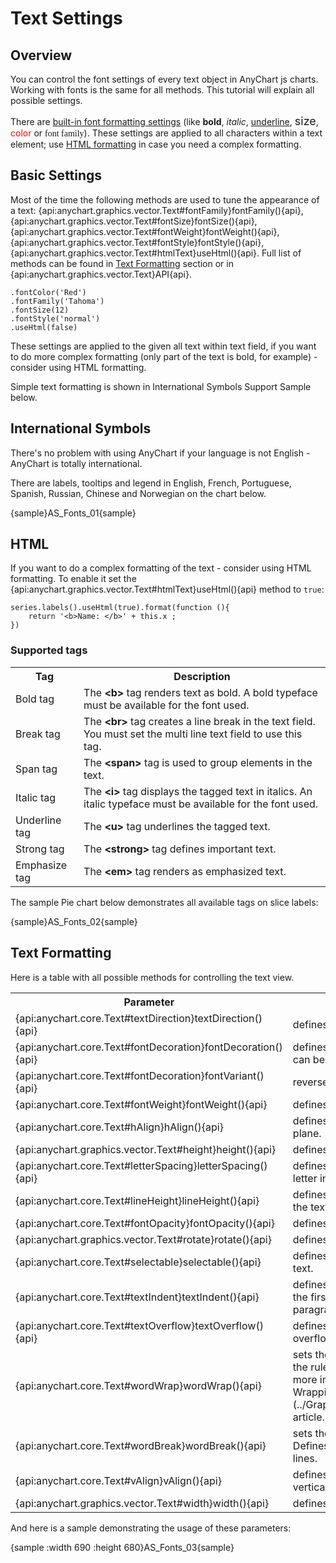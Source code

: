 # Text Settings

## Overview

You can control the font settings of every text object in AnyChart js charts. Working with fonts is the same for all methods. This tutorial will explain all possible settings.

There are [built-in font formatting settings](#basic_settings) (like <b>bold</b>, <i>italic</i>, <u>underline</u>, <font size="+1">size</font>, <font color="red">color</font> or <font face="Times New Roman, Times, serif">font family</font>). 
These settings are applied to all characters within a text element; use [HTML formatting](#html) in case you need a complex formatting.

## Basic Settings

Most of the time the following methods are used to tune the appearance of a text: {api:anychart.graphics.vector.Text#fontFamily}fontFamily(){api}, {api:anychart.graphics.vector.Text#fontSize}fontSize(){api}, {api:anychart.graphics.vector.Text#fontWeight}fontWeight(){api}, {api:anychart.graphics.vector.Text#fontStyle}fontStyle(){api}, {api:anychart.graphics.vector.Text#htmlText}useHtml(){api}. Full list of methods can be found in [Text Formatting](#text_formatting) section or in {api:anychart.graphics.vector.Text}API{api}.

```
.fontColor('Red')
.fontFamily('Tahoma')
.fontSize(12)
.fontStyle('normal')
.useHtml(false)
```

These settings are applied to the given all text within text field, if you want to do more complex formatting (only part of the text is bold, for example) - consider using HTML formatting.

Simple text formatting is shown in International Symbols Support Sample below.

## International Symbols

There's no problem with using AnyChart if your language is not English - AnyChart is totally international.

There are labels, tooltips and legend in English, French, Portuguese, Spanish, Russian, Chinese and Norwegian on the chart below.

{sample}AS\_Fonts\_01{sample}

## HTML

If you want to do a complex formatting of the text - consider using HTML formatting. To enable it set the {api:anychart.graphics.vector.Text#htmlText}useHtml(){api} method to `true`:

```
series.labels().useHtml(true).format(function (){
	return '<b>Name: </b>' + this.x ;
})
```

### Supported tags

<table class="dtTABLE" width="700">
<tbody>
<tr>
<th width="101">Tag</th>
<th width="587">Description</th>
</tr>
<tr>
<td width="101">Bold tag </td>
<td width="587"> The <b>&lt;b&gt;</b> tag renders text as bold. A bold typeface must be available for the font used.</td>
</tr>
<tr>
<td>Break tag</td>
<td>The <b>&lt;br&gt;</b> tag creates a line break in the text field. You must set the multi line text field to use this tag.</td>
</tr>
<tr>
<td>Span tag</td>
<td>The <b>&lt;span&gt;</b> tag is used to group elements in the text.</td>
</tr>
<tr>
<td>Italic tag</td>
<td>The <b>&lt;i&gt;</b> tag displays the tagged text in italics. An italic typeface must be available for the font used.</td>
</tr>
<tr>
<td>Underline tag</td>
<td>The <b>&lt;u&gt;</b> tag underlines the tagged text.</td>
</tr>
<tr>
<td>Strong tag</td>
<td>The <b>&lt;strong&gt;</b> tag defines important text.</td>
</tr>
<tr>
<td>Emphasize tag</td>
<td>The <b>&lt;em&gt;</b> tag renders as emphasized text.</td>
</tr>
</tbody>
</table>

The sample Pie chart below demonstrates all available tags on slice labels:

{sample}AS\_Fonts\_02{sample}

## Text Formatting

Here is a table with all possible methods for controlling the text view.

<table class="dtTABLE" width="700">
<tbody>
<tr>
<th width="101">Parameter</th>
<th width="587">Description</th>
</tr>
<tr>
<td>{api:anychart.core.Text#textDirection}textDirection(){api}</td>
<td>defines text direction.</td>
</tr>
<tr>
<td>{api:anychart.core.Text#fontDecoration}fontDecoration(){api}</td>
<td>defines the decoration line, that can be added to the text.</td>
</tr>
<tr>
<td>{api:anychart.core.Text#fontDecoration}fontVariant(){api}</td>
<td>reverses upper and low cases.</td>
</tr>
<tr>
<td>{api:anychart.core.Text#fontWeight}fontWeight(){api}</td>
<td>defines the weight of the text.</td>
</tr>
<tr>
<td>{api:anychart.core.Text#hAlign}hAlign(){api}</td>
<td>defines text position in a horizontal plane.</td>
</tr>
<tr>
<td>{api:anychart.graphics.vector.Text#height}height(){api}</td>
<td>defines the height of text plot.</td>
</tr>
<tr>
<td>{api:anychart.core.Text#letterSpacing}letterSpacing(){api}</td>
<td>defines the space between each letter in the text.</td>
</tr>
<tr>
<td>{api:anychart.core.Text#lineHeight}lineHeight(){api}</td>
<td>defines the height of each line of the text.</td>
</tr>
<tr>
<td>{api:anychart.core.Text#fontOpacity}fontOpacity(){api}</td>
<td>defines transparency of the text.</td>
</tr>
<tr>
<td>{api:anychart.graphics.vector.Text#rotate}rotate(){api}</td>
<td>defines the angle of text rotation.</td>
</tr>
<tr>
<td>{api:anychart.core.Text#selectable}selectable(){api}</td>
<td>defines the possibility of selecting text.</td>
</tr>
<tr>
<td>{api:anychart.core.Text#textIndent}textIndent(){api}</td>
<td>defines space at the beginning of the first line of each text paragraph.</td>
</tr>
<tr>
<td>{api:anychart.core.Text#textOverflow}textOverflow(){api}</td>
<td>defines rules for clipping overflowing text.</td>
</tr>
<tr>
<td>{api:anychart.core.Text#wordWrap}wordWrap(){api}</td>
<td>sets the word-wrap mode. Defines the rules for breaking lines. Find more information in the [Text Wrapping](../Graphics/Text_and_Fonts#wrap) article.</td>
</tr>
<tr>
<td>{api:anychart.core.Text#wordBreak}wordBreak(){api}</td>
<td>sets the word-break mode. Defines the rules for breaking lines.</td>
</tr>
<tr>
<td>{api:anychart.core.Text#vAlign}vAlign(){api}</td>
<td>defines the text plot position in a vertical plane.</td>
</tr>
<tr>
<td>{api:anychart.graphics.vector.Text#width}width(){api}</td>
<td>defines the text plot width.</td>
</tr>
</tbody>
</table>

And here is a sample demonstrating the usage of these parameters:

{sample :width 690 :height 680}AS\_Fonts\_03{sample}